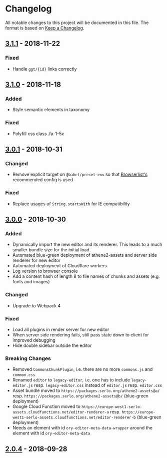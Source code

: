 # Changelog

All notable changes to this project will be documented in this file. The format is based on [Keep a Changelog](https://keepachangelog.com/en/1.0.0/).

## [3.1.1] - 2018-11-22

### Fixed

- Handle `ggt/{id}` links correctly

## [3.1.0] - 2018-11-18

### Added

- Style semantic elements in taxonomy

### Fixed

- Polyfill css class .fa-1-5x

## [3.0.1] - 2018-10-31

### Changed

- Remove explicit target on `@babel/preset-env` so that [Browserlist's](https://github.com/browserslist/browserslist) recommended config is used

### Fixed

- Replace usages of `String.startsWith` for IE compatibility

## [3.0.0] - 2018-10-30

### Added

- Dynamically import the new editor and its renderer. This leads to a much smaller bundle size for the initial load.
- Automated blue-green deployment of athene2-assets and server side renderer for new editor
- Automated deployment of Cloudflare workers
- Log version to browser console
- Add a content hash of length 8 to file names of chunks and assets (e.g. fonts and images)

### Changed

- Upgrade to Webpack 4

### Fixed

- Load all plugins in render server for new editor
- When server side rendering fails, still pass state down to client for improved debugging
- Hide double sidebar outside the editor

### Breaking Changes

- Removed `CommonsChunkPlugin`, i.e. there are no more `commons.js` and `common.css`
- Renamed `editor` to `legacy-editor`, i.e. one has to include `legacy-editor.js` resp. `legacy-editor.css` instead of `editor.js` resp. `editor.css`
- Asset bundle moved to `https://packages.serlo.org/athene2-assets@a/` resp. `https://packages.serlo.org/athene2-assets@b/` (blue-green deployment)
- Google Cloud Function moved to `https://europe-west1-serlo-assets.cloudfunctions.net/editor-renderer-a` resp. `https://europe-west1-serlo-assets.cloudfunctions.net/editor-renderer-b` (blue-green deployment)
- Needs an element with id `ory-editor-meta-data-wrapper` around the element with id `ory-editor-meta-data`

## [2.0.4] - 2018-09-28

[unreleased]: https://github.com/serlo-org/athene2-assets/compare/3.1.1...HEAD
[3.1.1]: https://github.com/serlo-org/athene2-assets/compare/3.1.0...3.1.1
[3.1.0]: https://github.com/serlo-org/athene2-assets/compare/3.0.1...3.1.0
[3.0.1]: https://github.com/serlo-org/athene2-assets/compare/3.0.0...3.0.1
[3.0.0]: https://github.com/serlo-org/athene2-assets/compare/6f69feb2bd6d4da735e760d3d640717b900f5959...3.0.0
[2.0.4]: https://github.com/serlo-org/athene2-assets/commit/6f69feb2bd6d4da735e760d3d640717b900f5959
